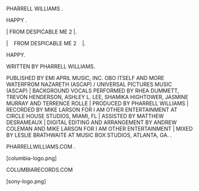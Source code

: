 <!-- FRONT -->

PHARRELL WILLIAMS .

HAPPY .

| FROM DESPICABLE ME 2 |.

<!-- BACK -->

| &nbsp;&nbsp; FROM DESPICABLE ME 2 &nbsp;&nbsp; |.

HAPPY.

WRITTEN BY PHARRELL WILLIAMS.

PUBLISHED BY EMI APRIL MUSIC, INC. OBO ITSELF AND MORE WATERFROM NAZARETH (ASCAP) / UNIVERSAL PICTURES MUSIC (ASCAP) | BACKGROUND VOCALS PERFORMED BY RHEA DUMMETT, TREVON HENDERSON, ASHLEY L. LEE, SHAMIKA HIGHTOWER, JASMINE MURRAY AND TERRENCE ROLLE | PRODUCED BY PHARRELL WILLIAMS | RECORDED BY MIKE LARSON FOR I AM OTHER ENTERTAINMENT AT CIRCLE HOUSE STUDIOS, MIAMI, FL | ASSISTED BY MATTHEW DESRAMEAUX | DIGITAL EDITING AND ARRANGEMENT BY ANDREW COLEMAN AND MIKE LARSON FOR I AM OTHER ENTERTAINMENT | MIXED BY LESLIE BRATHWAITE AT MUSIC BOX STUDIOS, ATLANTA, GA.    .

PHARRELLWILLIAMS.COM .

[columbia-logo.png]

COLUMBIARECORDS.COM

[sony-logo.png]
